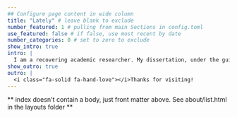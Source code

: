 ```yaml
---
## Configure page content in wide column
title: "Lately" # leave blank to exclude
number_featured: 1 # pulling from main Sections in config.toml
use_featured: false # if false, use most recent by date
number_categories: 0 # set to zero to exclude
show_intro: true
intro: |
  I am a recovering academic researcher. My dissertation, under the guidance of Dr. Anna Dornhaus, focused on how the shapes of ant nests affect how they behave, and addressed links between animal and human architectures. I am actively involved in R programming consultation and workshops, statistical training, and collaborative, reproducible research. 
show_outro: true
outro: |
  <i class="fa-solid fa-hand-love"></i>Thanks for visiting!
---
```


** index doesn't contain a body, just front matter above.
See about/list.html in the layouts folder **
